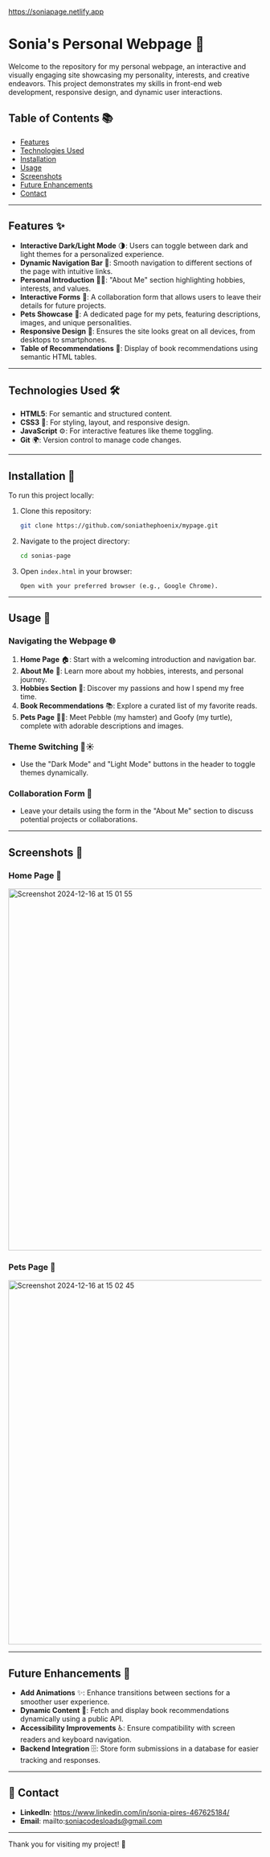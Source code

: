 https://soniapage.netlify.app

# Sonia's Personal Webpage 🎨

Welcome to the repository for my personal webpage, an interactive and visually engaging site showcasing my personality, interests, and creative endeavors. This project demonstrates my skills in front-end web development, responsive design, and dynamic user interactions.

## Table of Contents 📚
- [Features](#features)
- [Technologies Used](#technologies-used)
- [Installation](#installation)
- [Usage](#usage)
- [Screenshots](#screenshots)
- [Future Enhancements](#future-enhancements)
- [Contact](#contact)

---

## Features ✨
- **Interactive Dark/Light Mode** 🌗: Users can toggle between dark and light themes for a personalized experience.
- **Dynamic Navigation Bar** 🧭: Smooth navigation to different sections of the page with intuitive links.
- **Personal Introduction** 👩‍💻: "About Me" section highlighting hobbies, interests, and values.
- **Interactive Forms** 📝: A collaboration form that allows users to leave their details for future projects.
- **Pets Showcase** 🐾: A dedicated page for my pets, featuring descriptions, images, and unique personalities.
- **Responsive Design** 📱: Ensures the site looks great on all devices, from desktops to smartphones.
- **Table of Recommendations** 📖: Display of book recommendations using semantic HTML tables.

---

## Technologies Used 🛠️
- **HTML5**: For semantic and structured content.
- **CSS3** 🎨: For styling, layout, and responsive design.
- **JavaScript** ⚙️: For interactive features like theme toggling.
- **Git** 🌍: Version control to manage code changes.

---

## Installation 🚀

To run this project locally:

1. Clone this repository:
   ```bash
   git clone https://github.com/soniathephoenix/mypage.git
   ```
2. Navigate to the project directory:
   ```bash
   cd sonias-page
   ```
3. Open `index.html` in your browser:
   ```
   Open with your preferred browser (e.g., Google Chrome).
   ```

---

## Usage 📖

### Navigating the Webpage 🌐
1. **Home Page** 🏠: Start with a welcoming introduction and navigation bar.
2. **About Me** 🤩: Learn more about my hobbies, interests, and personal journey.
3. **Hobbies Section** 🎯: Discover my passions and how I spend my free time.
4. **Book Recommendations** 📚: Explore a curated list of my favorite reads.
5. **Pets Page** 🐹🐢: Meet Pebble (my hamster) and Goofy (my turtle), complete with adorable descriptions and images.

### Theme Switching 🌙☀️
- Use the "Dark Mode" and "Light Mode" buttons in the header to toggle themes dynamically.

### Collaboration Form 🤝
- Leave your details using the form in the "About Me" section to discuss potential projects or collaborations.

---

## Screenshots 📸

### Home Page 🏡
<img width="719" alt="Screenshot 2024-12-16 at 15 01 55" src="https://github.com/user-attachments/assets/31992a57-ed1d-4a08-a5df-fc6c126f6710" />


### Pets Page 🐾
<img width="724" alt="Screenshot 2024-12-16 at 15 02 45" src="https://github.com/user-attachments/assets/9c9848dc-7687-4760-9c34-70b00acfe48b" />


---

## Future Enhancements 🚀
- **Add Animations** ✨: Enhance transitions between sections for a smoother user experience.
- **Dynamic Content** 📡: Fetch and display book recommendations dynamically using a public API.
- **Accessibility Improvements** ♿: Ensure compatibility with screen readers and keyboard navigation.
- **Backend Integration** 🗄️: Store form submissions in a database for easier tracking and responses.

---

## 📧 Contact

- **LinkedIn**: https://www.linkedin.com/in/sonia-pires-467625184/
- **Email**: mailto:soniacodesloads@gmail.com

---

Thank you for visiting my project! 🙌


